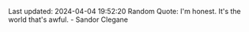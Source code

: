 Last updated: 2024-04-04 19:52:20
Random Quote: I'm honest.  It's the world that's awful.  -  Sandor Clegane